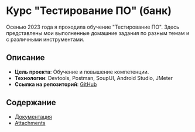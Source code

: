 # Курс "Тестирование ПО" (банк)

Осенью 2023 года я проходила обучение "Тестирование ПО". Здесь представлены мои выполненные домашние задания по разным темам и с различными инструментами. 

## Описание

- **Цель проекта**: Обучение и повышение компетенции.
- **Технологии**: Devtools, Postman, SoupUI, Android Studio, JMeter
- **Ссылка на репозиторий**: [GitHub]([https://github.com/vekriona/Projects/Testing-PO-Bank](https://github.com/vekriona/Projects/Testing-PO-Bank))

## Содержание

- [Документация](Testing-PO-Bank/Documents/)
- [Attachments](Testing-PO-Bank/Screenshots/)
